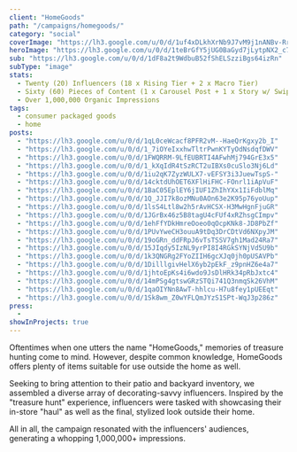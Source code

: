 ```yaml
---
client: "HomeGoods"
path: "/campaigns/homegoods/"
category: "social"
coverImage: "https://lh3.google.com/u/0/d/1uf4xDLkhXrNb9J7vM9j1nANBv-Rr5GQm"
heroImage: "https://lh3.google.com/u/0/d/1teBrGfY5jUG0BaGyd7jLytpNX2_c78qJ"
sub: "https://lh3.google.com/u/0/d/1dF8a2t9WdbuB52fShELSzziBgs64izRn"
subType: "image"
stats:
  - Twenty (20) Influencers (18 x Rising Tier + 2 x Macro Tier)
  - Sixty (60) Pieces of Content (1 x Carousel Post + 1 x Story w/ Swipe Up)
  - Over 1,000,000 Organic Impressions
tags:
  - consumer packaged goods
  - home
posts:
  - "https://lh3.google.com/u/0/d/1qL0ceWcacf8PFR2vM--HaeQrKgxy2b_I"
  - "https://lh3.google.com/u/0/d/1_7iOYeIxxhwTltrPwnKYTyOdNsdqfDWV"
  - "https://lh3.google.com/u/0/d/1FWQRRM-9LfEUBRTI4AFwhMj794GrE3x5"
  - "https://lh3.google.com/u/0/d/1_kXqIdR4tSzRCT2uIBXs0cuSlo3Nj6Ld"
  - "https://lh3.google.com/u/0/d/1iu2qK7ZyzWULX7-vEFSY3i3JuewTspS-"
  - "https://lh3.google.com/u/0/d/14cktdUhOET6XFlHiFHC-FOnrl1iApVuF"
  - "https://lh3.google.com/u/0/d/1BaC05EplEY6jIUF1ZhIhYXx1IiFdblMq"
  - "https://lh3.google.com/u/0/d/1Q_JJI7k8ozMNu0AOn63e2K95p76yoUup"
  - "https://lh3.google.com/u/0/d/1lsS4Ltl8w2h5rAvHCSX-H3MwHgnFjuGR"
  - "https://lh3.google.com/u/0/d/1JGrBx46z5B8tagU4cFUf4xRZhsgCImpv"
  - "https://lh3.google.com/u/0/d/1ehFfYDkHmreOoeo0qOcpKNk8-JD8PbZf"
  - "https://lh3.google.com/u/0/d/1PUvYweCH3ouuA9tDq3DrCDtVd6NXpyJM"
  - "https://lh3.google.com/u/0/d/19oGRn_ddFRpJ6vTsTSSV7gh1Mad24Ra7"
  - "https://lh3.google.com/u/0/d/15JIqdy5IzNL9yrPI8I4RGkSYNjVd5U9b"
  - "https://lh3.google.com/u/0/d/1k3QNGRg2FYoZIIH6gcXJq0jh0pUSAVPb"
  - "https://lh3.google.com/u/0/d/1DilllgivHelX6yb2pEkF_z9pnHZ6e4a7"
  - "https://lh3.google.com/u/0/d/1jhtoEpKs4i6wdo9JsDlHRk34pRbJxtc4"
  - "https://lh3.google.com/u/0/d/14mPSg4gtswGRzSTQi741Q3nmqSk26VhM"
  - "https://lh3.google.com/u/0/d/1qaOIYNn8AwT-hhlcu-H7u8fey1pUEEqt"
  - "https://lh3.google.com/u/0/d/1Sk8wm_Z0wYFLQmJYzS1SPt-WqJ3p286z"
press:
  -
showInProjects: true
---
```


Oftentimes when one utters the name "HomeGoods," memories of treasure hunting come to mind. However, despite common knowledge, HomeGoods offers plenty of items suitable for use outside the home as well.

Seeking to bring attention to their patio and backyard inventory, we assembled a diverse array of decorating-savvy influencers. Inspired by the "treasure hunt" experience, influencers were tasked with showcasing their in-store "haul" as well as the final, stylized look outside their home.

All in all, the campaign resonated with the influencers' audiences, generating a whopping 1,000,000+ impressions.
